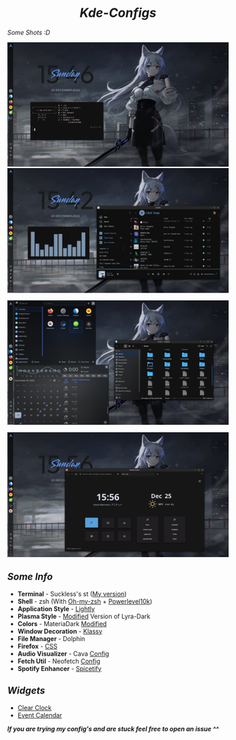 <div align="center">

# *Kde-Configs*

</div>

*Some Shots :D*

<img src='Screenshots/2.png'>

<img src='Screenshots/3.png'>

![img](Screenshots/4.png)

![img](Screenshots/5.png)

## *Some Info*
+ **Terminal** - Suckless's st ([My version](https://github.com/ryuJin25/Kde-Configs/tree/main/ST))
+ **Shell** - zsh (With [Oh-my-zsh](https://ohmyz.sh/) + [Powerlevel10k](https://github.com/romkatv/powerlevel10k))
+ **Application Style** - [Lightly](https://github.com/Luwx/Lightly)
+ **Plasma Style** - [Modified](https://github.com/ryuJin25/Kde-Configs/tree/main/Plasma-Style) Version of Lyra-Dark
+ **Colors** - MateriaDark [Modified](https://github.com/ryuJin25/Kde-Configs/tree/main/Color-Schemes)
+ **Window Decoration** - [Klassy](https://github.com/paulmcauley/klassy)
+ **File Manager** - Dolphin
+ **Firefox** - [CSS](https://github.com/ryuJin25/Kde-Configs/tree/main/Firefox)
+ **Audio Visualizer** - Cava [Config](https://github.com/ryuJin25/Kde-Configs/tree/main/.Config/Cava)
+ **Fetch Util** - Neofetch [Config](https://github.com/ryuJin25/Kde-Configs/tree/main/.Config/Neofetch)
+ **Spotify Enhancer** - [Spicetify](https://spicetify.app/docs/advanced-usage/installation/)

## *Widgets*
+ [Clear Clock](https://github.com/qewer33/ClearClock)
+ [Event Calendar](https://store.kde.org/p/998901/)

***If you are trying my config's and are stuck feel free to open an issue ^^***

